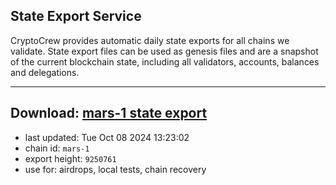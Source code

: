 ## State Export Service
CryptoCrew provides automatic daily state exports for all chains we validate. State export files can be used as genesis files and are a snapshot of the current blockchain state, including all validators, accounts, balances and delegations.

---
**Download: [mars-1 state export](https://dl-eu2.ccvalidators.com/SERVICE/mars/mars-1_export_9250761.json)**
---

- last updated: Tue Oct 08 2024 13:23:02
- chain id: `mars-1`
- export height: `9250761`
- use for: airdrops, local tests, chain recovery
